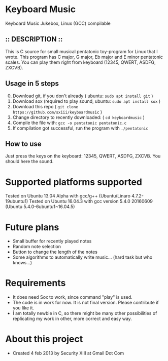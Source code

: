 # Keyboard Music
Keyboard Music Jukebox, Linux (GCC) compilable

## :: DESCRIPTION ::
This is C source for small musical pentatonic toy-program for Linux that I wrote.
This program has C major, G major, Eb major and E minor pentatonic scales.
You can play them right from keyboard (12345, QWERT, ASDFG, ZXCVB).

## Usage in 5 steps
0. Download git, if you don't already ( ubuntu: `sudo apt install git` )
1. Download sox (required to play sound, ubuntu: `sudo apt install sox` )
2. Download this repo ( `git clone https://github.com/sxiii/keyboardmusic` )
3. Change directory to recently downloaded: ( `cd keyboardmusic` )
4. Compile the file with: `gcc -o pentatonic pentatonic.c`
5. If compilation got successful, run the program with `./pentatonic`

## How to use
Just press the keys on the keyboard: 12345, QWERT, ASDFG, ZXCVB. You should here the sound.

# Supported platforms supported
Tested on Ubuntu 13.04 Alpha with gcc/g++ (Ubuntu/Linaro 4.7.2-19ubuntu1) 
Tested on Ubuntu 16.04.3 with gcc version 5.4.0 20160609 (Ubuntu 5.4.0-6ubuntu1~16.04.5)

# Future plans
* Small buffer for recently played notes
* Random note selection
* Button to change the length of the notes
* Some algorithms to automatically write music... (hard task but who knows...)

# Requirements
* It does need Sox to work, since command "play" is used.
* The code is in work for now. It is not final version. Please contribute if you like it.
* I am totally newbie in C, so there might be many other possibilities of replicating my work in other, more correct and easy way.

# About this project
* Created 4 feb 2013 by Security XIII at Gmail Dot Com
